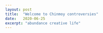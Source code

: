 ```yaml
---
layout: post
title:  "Welcome to Chinmoy controversies"
date:   2020-06-25
excerpt: "abundance creative life"
---
```

